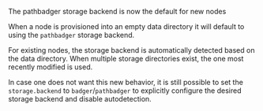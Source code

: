 The pathbadger storage backend is now the default for new nodes

When a node is provisioned into an empty data directory it will default to
using the `pathbadger` storage backend.

For existing nodes, the storage backend is automatically detected based on
the data directory. When multiple storage directories exist, the one most
recently modified is used.

In case one does not want this new behavior, it is still possible to set
the `storage.backend` to `badger`/`pathbadger` to explicitly configure the
desired storage backend and disable autodetection.
